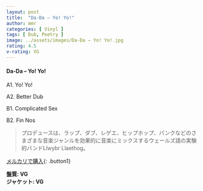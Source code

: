 ```yaml
---
layout: post
title:  "Da-Da – Yo! Yo!"
author: mmr
categories: [ Vinyl ]
tags: [ Dub, Poetry ]
image: ../assets/images/Da-Da – Yo! Yo!.jpg
rating: 4.5
v-rating: VG
---
```


#### Da-Da – Yo! Yo!

A1. Yo! Yo!

A2. Better Dub

B1. Complicated Sex

B2. Fin Nos

> プロデュースは、ラップ、ダブ、レゲエ、ヒップホップ、パンクなどのさまざまな音楽ジャンルを効果的に音楽にミックスするウェールズ語の実験的バンドLlwybr Llaethog。

[メルカリで購入](https://jp.mercari.com/item/m72696004212){: .button1}

<div class="mt-4 mb-4 d-flex align-items-center">
<strong class="mr-1">盤質: VG</strong>
</div>
<div class="mt-4 mb-4 d-flex align-items-center">
<strong class="mr-1">ジャケット: VG</strong>
</div>
